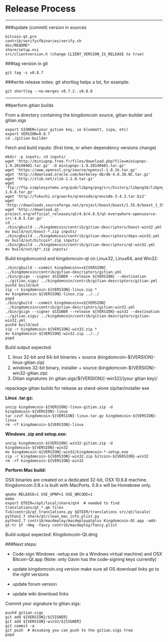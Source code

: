 Release Process
====================

* * *

###update (commit) version in sources


	bitcoin-qt.pro
	contrib/verifysfbinaries/verify.sh
	doc/README*
	share/setup.nsi
	src/clientversion.h (change CLIENT_VERSION_IS_RELEASE to true)

###tag version in git

	git tag -s v0.8.7

###write release notes. git shortlog helps a lot, for example:

	git shortlog --no-merges v0.7.2..v0.8.0

* * *

##perform gitian builds

 From a directory containing the kingdomcoin source, gitian-builder and gitian.sigs
  
	export SIGNER=(your gitian key, ie bluematt, sipa, etc)
	export VERSION=0.8.7
	cd ./gitian-builder

 Fetch and build inputs: (first time, or when dependency versions change)

	mkdir -p inputs; cd inputs/
	wget 'http://miniupnp.free.fr/files/download.php?file=miniupnpc-1.9.20140401.tar.gz' -O miniupnpc-1.9.20140401.tar.gz'
	wget 'https://www.openssl.org/source/openssl-1.0.1k.tar.gz'
	wget 'http://download.oracle.com/berkeley-db/db-4.8.30.NC.tar.gz'
	wget 'http://zlib.net/zlib-1.2.8.tar.gz'
	wget 'ftp://ftp.simplesystems.org/pub/libpng/png/src/history/libpng16/libpng-1.6.8.tar.gz'
	wget 'http://fukuchi.org/works/qrencode/qrencode-3.4.3.tar.bz2'
	wget 'http://downloads.sourceforge.net/project/boost/boost/1.55.0/boost_1_55_0.tar.bz2'
	wget 'http://download.qt-project.org/official_releases/qt/4.8/4.8.5/qt-everywhere-opensource-src-4.8.5.tar.gz'
	cd ..
	./bin/gbuild ../kingdomcoin/contrib/gitian-descriptors/boost-win32.yml
	mv build/out/boost-*.zip inputs/
	./bin/gbuild ../kingdomcoin/contrib/gitian-descriptors/deps-win32.yml
	mv build/out/bitcoin*.zip inputs/
	./bin/gbuild ../kingdomcoin/contrib/gitian-descriptors/qt-win32.yml
	mv build/out/qt*.zip inputs/

 Build kingdomcoind and kingdomcoin-qt on Linux32, Linux64, and Win32:
  
	./bin/gbuild --commit kingdomcoin=v${VERSION} ../kingdomcoin/contrib/gitian-descriptors/gitian.yml
	./bin/gsign --signer $SIGNER --release ${VERSION} --destination ../gitian.sigs/ ../kingdomcoin/contrib/gitian-descriptors/gitian.yml
	pushd build/out
	zip -r kingdomcoin-${VERSION}-linux.zip *
	mv kingdomcoin-${VERSION}-linux.zip ../../
	popd
	./bin/gbuild --commit kingdomcoin=v${VERSION} ../kingdomcoin/contrib/gitian-descriptors/gitian-win32.yml
	./bin/gsign --signer $SIGNER --release ${VERSION}-win32 --destination ../gitian.sigs/ ../kingdomcoin/contrib/gitian-descriptors/gitian-win32.yml
	pushd build/out
	zip -r kingdomcoin-${VERSION}-win32.zip *
	mv kingdomcoin-${VERSION}-win32.zip ../../
	popd

  Build output expected:

  1. linux 32-bit and 64-bit binaries + source (kingdomcoin-${VERSION}-linux-gitian.zip)
  2. windows 32-bit binary, installer + source (kingdomcoin-${VERSION}-win32-gitian.zip)
  3. Gitian signatures (in gitian.sigs/${VERSION}[-win32]/(your gitian key)/

repackage gitian builds for release as stand-alone zip/tar/installer exe

**Linux .tar.gz:**

	unzip kingdomcoin-${VERSION}-linux-gitian.zip -d kingdomcoin-${VERSION}-linux
	tar czvf kingdomcoin-${VERSION}-linux.tar.gz kingdomcoin-${VERSION}-linux
	rm -rf kingdomcoin-${VERSION}-linux

**Windows .zip and setup.exe:**

	unzip kingdomcoin-${VERSION}-win32-gitian.zip -d kingdomcoin-${VERSION}-win32
	mv kingdomcoin-${VERSION}-win32/kingdomcoin-*-setup.exe .
	zip -r kingdomcoin-${VERSION}-win32.zip bitcoin-${VERSION}-win32
	rm -rf kingdomcoin-${VERSION}-win32

**Perform Mac build:**

  OSX binaries are created on a dedicated 32-bit, OSX 10.6.8 machine.
  Kingdomcoin 0.8.x is built with MacPorts.  0.9.x will be Homebrew only.

	qmake RELEASE=1 USE_UPNP=1 USE_QRCODE=1
	make
	export QTDIR=/opt/local/share/qt4  # needed to find translations/qt_*.qm files
	T=$(contrib/qt_translations.py $QTDIR/translations src/qt/locale)
	python2.7 share/qt/clean_mac_info_plist.py
	python2.7 contrib/macdeploy/macdeployqtplus Kingdomcoin-Qt.app -add-qt-tr $T -dmg -fancy contrib/macdeploy/fancy.plist

 Build output expected: Kingdomcoin-Qt.dmg

###Next steps:

* Code-sign Windows -setup.exe (in a Windows virtual machine) and
  OSX Bitcoin-Qt.app (Note: only Gavin has the code-signing keys currently)

* update kingdomcoin.org version
  make sure all OS download links go to the right versions

* update forum version

* update wiki download links

Commit your signature to gitian.sigs:

	pushd gitian.sigs
	git add ${VERSION}/${SIGNER}
	git add ${VERSION}-win32/${SIGNER}
	git commit -a
	git push  # Assuming you can push to the gitian.sigs tree
	popd

